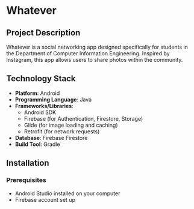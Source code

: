 # Whatever

## Project Description
Whatever is a social networking app designed specifically for students in the Department of Computer Information Engineering. Inspired by Instagram, this app allows users to share photos within the community.

## Technology Stack
- **Platform**: Android
- **Programming Language**: Java
- **Frameworks/Libraries**:
  - Android SDK
  - Firebase (for Authentication, Firestore, Storage)
  - Glide (for image loading and caching)
  - Retrofit (for network requests)
- **Database**: Firebase Firestore
- **Build Tool**: Gradle

## Installation

### Prerequisites
- Android Studio installed on your computer
- Firebase account set up
